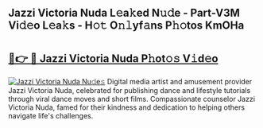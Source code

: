 ## Jazzi Victoria Nuda L𝚎a𝚔ed N𝚞𝚍e - Part-V3M Vi𝚍𝚎o L𝚎a𝚔s - H𝚘𝚝 O𝚗𝚕yf𝚊ns P𝚑𝚘tos KmOHa

# <h2><a href="http://kf38ycw.oniu.top/?m=Jazzi+Victoria+Nuda">🔗👉 🔴 Jazzi Victoria Nuda P𝚑ot𝚘𝚜 V𝚒d𝚎o</a></h2>

[![Jazzi Victoria Nuda Nu𝚍e𝚜](https://i.imgur.com/0qMVB7G.gif)](http://kf38ycw.oniu.top/?m=Jazzi+Victoria+Nuda)
Digital media artist and amusement provider Jazzi Victoria Nuda, celebrated for publishing dance and lifestyle tutorials through viral dance moves and short films. Compassionate counselor Jazzi Victoria Nuda, famed for their kindness and dedication to helping others navigate life's challenges.  
